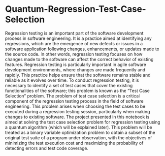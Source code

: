 # Quantum-Regression-Test-Case-Selection
Regression testing is an important part of the software development process in software engineering. It is a practice aimed at identifying any regressions, which are the emergence of new defects or issues in a software application following changes, enhancements, or updates made to the source code. In other words, regression testing focuses on how changes made to the software can affect the correct behavior of existing features. Regression testing is particularly important in agile software development environments, where changes are made frequently and rapidly. This practice helps ensure that the software remains stable and reliable as it evolves over time. To conduct regression testing, it is necessary to identify a set of test cases that cover the existing functionalities of the software; this problem is known as the “Test Case Selection” problem. The problem of test case selection is a critical component of the regression testing process in the field of software engineering. This problem arises when choosing the test cases to be executed during a regression testing session, particularly when making changes to existing software. The project presented in this notebook is aimed at solving the test case selection problem for regression testing using a quantum algorithm (which will be explained later). This problem will be treated as a binary variable optimization problem to obtain a subset of the original test suite of a program under observation, with the objectives of minimizing the test execution cost and maximizing the probability of detecting errors and test code coverage.
